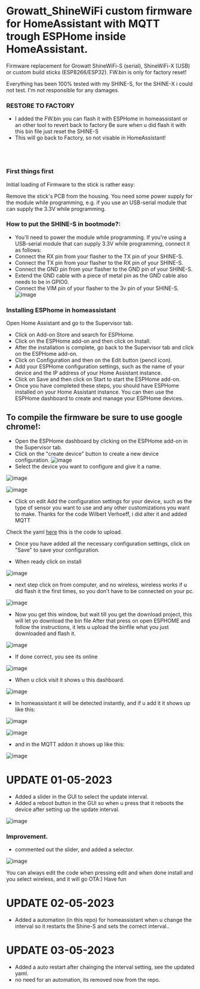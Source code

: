 # Growatt_ShineWiFi custom firmware for HomeAssistant with MQTT trough ESPHome inside HomeAssistant.
Firmware replacement for Growatt ShineWiFi-S (serial), ShineWiFi-X (USB) or custom build sticks (ESP8266/ESP32).
FW.bin is only for factory reset!

Everything has been 100% tested with my SHINE-S, for the SHINE-X i could not test. 
I'm not responsible for any damages.




### RESTORE TO FACTORY
* I added the FW.bin you can flash it with ESPHome in homeassistant or an other tool to revert back to factory
Be sure when u did flash it with this bin file just reset the SHINE-S
* This will go back to Factory, so not visable in HomeAssistant!
<br>
<br>


### First things first

Initial loading of Firmware to the stick is rather easy:

Remove the stick's PCB from the housing. 
You need some power supply for the module while programming, e.g. if you use an USB-serial module that can supply the 3.3V while programming.


### How to put the SHINE-S in bootmode?:

 


* You'll need to power the module while programming. If you're using a USB-serial module that can supply 3.3V while programming, connect it as follows:
* Connect the RX pin from your flasher to the TX pin of your SHINE-S.
* Connect the TX pin from your flasher to the RX pin of your SHINE-S.
* Connect the GND pin from your flasher to the GND pin of your SHINE-S.
* Extend the GND cable with a piece of metal pin as the GND cable also needs to be in GPIO0.
* Connect the VIM pin of your flasher to the 3v pin of your SHINE-S.
![image](https://user-images.githubusercontent.com/13116501/235501727-4d8e2f98-35de-4799-899b-df8f3dbfb68c.png)

### Installing ESPhome in homeassistant

Open Home Assistant and go to the Supervisor tab.
* Click on Add-on Store and search for ESPHome.
* Click on the ESPHome add-on and then click on Install.
* After the installation is complete, go back to the Supervisor tab and click on the ESPHome add-on.
* Click on Configuration and then on the Edit button (pencil icon).
* Add your ESPHome configuration settings, such as the name of your device and the IP address of your Home Assistant instance.
* Click on Save and then click on Start to start the ESPHome add-on.
* Once you have completed these steps, you should have ESPHome installed on your Home Assistant instance. You can then use the ESPHome dashboard to create and manage your ESPHome devices.

## To compile the firmware be sure to use google chrome!:

* Open the ESPHome dashboard by clicking on the ESPHome add-on in the Supervisor tab.
* Click on the "create device" button to create a new device configuration.
![image](https://user-images.githubusercontent.com/13116501/235431875-60adc436-4b74-468b-ab3f-4cefecf749ff.png)
* Select the device you want to configure and give it a name.

![image](https://user-images.githubusercontent.com/13116501/235431928-21725fbd-f262-4d2f-b72e-46892067f5c8.png)


![image](https://user-images.githubusercontent.com/13116501/235432006-489eadb4-8368-42a7-8278-a267b133e3e3.png)


* Click on edit Add the configuration settings for your device, such as the type of sensor you want to use and any other customizations you want to make.
Thanks for the code Wilbert Verhoeff, i did alter it and added MQTT

Check the yaml [here](https://github.com/malosaa/Growatt_Shine-S_HASS_Mod/blob/main/growatt.yaml) this is the code to upload.

* Once you have added all the necessary configuration settings, click on "Save" to save your configuration.

* When ready click on install 

![image](https://user-images.githubusercontent.com/13116501/235432251-2ba7e71d-5fb7-4d63-80e0-a272a466c17f.png)

* next step  click on from computer, and no wireless, wireless works if u did flash it the first times, so you don't have to be connected on your pc.

![image](https://user-images.githubusercontent.com/13116501/235432342-6b065fdd-8fac-4022-8a09-5f6a1e835f3a.png)

* Now you get this window, but wait till you get the download project, this will let yo download the bin file
After that press on open ESPHOME and follow the instructions, it lets u upload the binfile what you just downloaded and flash it.

![image](https://user-images.githubusercontent.com/13116501/235432505-aa9005d3-0c7c-4a48-8217-77d5898bb16f.png)

* If done correct, you see its online 

![image](https://user-images.githubusercontent.com/13116501/235432729-c736e215-6464-4ef9-9011-f87e2a1bffe5.png)

* When u click visit it shows u this dashboard.

![image](https://user-images.githubusercontent.com/13116501/235432695-5d7099d9-de53-4ee8-8000-8f12c6865e90.png)

* In homeassistant it will be detected instantly, and if u add it it shows up like this:

![image](https://user-images.githubusercontent.com/13116501/235435206-4a7f44a6-8512-4ee6-907b-6e3f2e865d3d.png)


![image](https://user-images.githubusercontent.com/13116501/235435239-5a3e8f37-87c4-4d5c-a91d-2fb27f00c00d.png)

* and in the MQTT addon it shows up like this:

![image](https://user-images.githubusercontent.com/13116501/235435320-4e450096-4bb4-4530-a3a5-e826167994b1.png)







# UPDATE 01-05-2023

* Added a slider in the GUI to select the update interval.
* Added a reboot button in the GUI so when u press that it reboots the device after setting up the update interval.



![image](https://user-images.githubusercontent.com/13116501/235464597-756dcac9-064d-4c70-945d-ff40f80bc2ad.png)

### Improvement.
*  commented out the slider, and added a selector.


![image](https://user-images.githubusercontent.com/13116501/235500066-eb1f508b-a4d5-4f01-8127-21ee54ba6642.png)


You can always edit the code when pressing edit and when done install and you select wireless, and it will go OTA:)
Have fun


# UPDATE 02-05-2023

* Added a automation (in this repo) for homeassistant when u change the interval so it restarts the Shine-S and sets the correct interval..


# UPDATE 03-05-2023

* Added a auto restart after chainging the interval setting, see the updated yaml.
* no need for an automation, its removed now from the repo.



